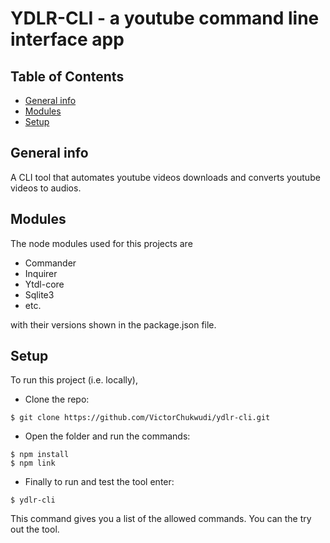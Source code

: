 # YDLR-CLI - a youtube command line interface app

## Table of Contents

- [General info](#general-info)
- [Modules](#modules)
- [Setup](#setup)

## General info

A CLI tool that automates youtube videos downloads and converts youtube videos to audios.

## Modules

The node modules used for this projects are

- Commander
- Inquirer
- Ytdl-core
- Sqlite3
- etc.

with their versions shown in the package.json file.

## Setup

To run this project (i.e. locally),

- Clone the repo:

```
$ git clone https://github.com/VictorChukwudi/ydlr-cli.git
```

- Open the folder and run the commands:

```
$ npm install
$ npm link
```

- Finally to run and test the tool enter:

```
$ ydlr-cli
```

This command gives you a list of the allowed commands. You can the try out the tool.

